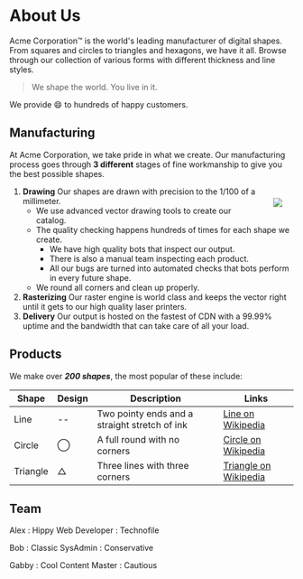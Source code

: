 About Us
========

Acme Corporation&trade; is the world's leading manufacturer of digital shapes. From squares and circles to triangles and hexagons, we have it all. Browse through our collection of various forms with different thickness and line styles.

> We shape the world. You live in it.

We provide :smile: to hundreds of happy customers.

Manufacturing
--------------

At Acme Corporation, we take pride in what we create. Our manufacturing process goes through **3 different** stages of fine workmanship to give you the best possible shapes.

<img style="float:right; margin: 20px;" src="/image/draw.jpg">

1. **Drawing** Our shapes are drawn with precision to the 1/100 of a millimeter.
   * We use advanced vector drawing tools to create our catalog.
   * The quality checking happens hundreds of times for each shape we create.
     * We have high quality bots that inspect our output.
     * There is also a manual team inspecting each product.
     * All our bugs are turned into automated checks that bots perform in every future shape.
   * We round all corners and clean up properly.
2. **Rasterizing** Our raster engine is world class and keeps the vector right until it gets to our high quality laser printers.
3. **Delivery** Our output is hosted on the fastest of CDN with a 99.99% uptime and the bandwidth that can take care of all your load.

Products
---------

We make over ***200 shapes***, the most popular of these include:

| Shape    | Design  | Description                                   | Links                                                              |
| -------- | ------- | --------------------------------------------- | ------------------------------------------------------------------ |
| Line     | --      | Two pointy ends and a straight stretch of ink | [Line on Wikipedia](https://en.wikipedia.org/wiki/Line_(geometry)) |
| Circle   | &#8413; | A full round with no corners                  | [Circle on Wikipedia]                                              |
| Triangle | &#9651; | Three lines with three corners                | [Triangle on Wikipedia](https://en.wikipedia.org/wiki/Triangle)    |


[Circle on Wikipedia]: https://en.wikipedia.org/wiki/Circle

Team
-----

Alex
: Hippy Web Developer
: Technofile

Bob
: Classic SysAdmin
: Conservative

Gabby
: Cool Content Master
: Cautious
